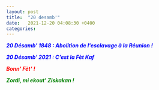 ```yaml
---
layout: post
title:  "20 desamb'"
date:   2021-12-20 04:08:30 +0400
categories: 
---
```


<span style="color: blue">***20 Désamb' 1848 : Abolition de l'esclavage à la Réunion !***</span>

<span style="color: blue">***20 Désamb' 2021 : C'est la Fèt Kaf***</span>

<span style="color: red">***Bonn' Fèt' !***</span>

<span style="color: green">***Zordi, mi ekout' Ziskakan !***</span>